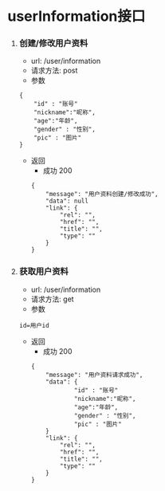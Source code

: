 # userInformation接口
1. ### 创建/修改用户资料
    * url: /user/information
    * 请求方法: post
    * 参数
    ```
    {
        "id" : "账号"
        "nickname":"昵称",
        "age":"年龄",
        "gender" : "性别",
        "pic" : "图片"
    }
    ```
    * 返回
        * 成功 200
        ```
        {
            "message": "用户资料创建/修改成功",
            "data": null
            "link": {
                "rel": "", 
                "href": "",            
                "title": "",                       
                "type": ""                  
            }
        }
        ```
1. ### 获取用户资料
    * url: /user/information
    * 请求方法: get
    * 参数
    ```
    id=用户id
    ```
    * 返回
        * 成功 200
        ```
        {
            "message": "用户资料请求成功",
            "data": {
                    "id" : "账号"
                    "nickname":"昵称",
                    "age":"年龄",
                    "gender" : "性别",
                    "pic" : "图片"
            }
            "link": {
                "rel": "", 
                "href": "",            
                "title": "",                       
                "type": ""                  
            }
        }
        ```